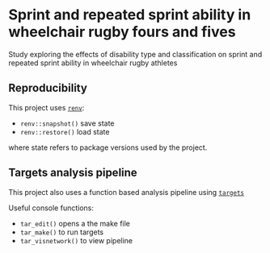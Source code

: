 # Sprint and repeated sprint ability in wheelchair rugby fours and fives
Study exploring the effects of disability type and classification on sprint and repeated sprint ability in wheelchair rugby athletes

## Reproducibility

This project uses
[`renv`](https://rstudio.github.io/renv/articles/renv.html#reproducibility):

- `renv::snapshot()` save state
- `renv::restore()` load state

where state refers to package versions used by the project.

## Targets analysis pipeline

This project also uses a function based analysis pipeline using
[`targets`](https://books.ropensci.org/targets/)

Useful console functions:

- `tar_edit()` opens a the make file
- `tar_make()` to run targets
- `tar_visnetwork()` to view pipeline


